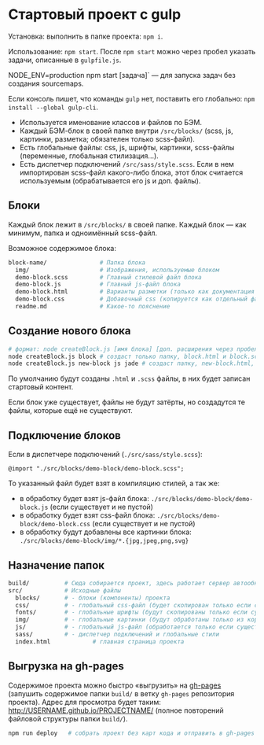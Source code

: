 # Стартовый проект с gulp

Установка: выполнить в папке проекта: `npm i`. 

Использование: `npm start`. После `npm start` можно через пробел указать задачи, описанные в `gulpfile.js`.

NODE_ENV=production npm start [задача]` — для запуска задач без создания sourcemaps.

Если консоль пишет, что команды `gulp` нет, поставить его глобально: `npm install --global gulp-cli`.

- Используется именование классов и файлов по БЭМ.
- Каждый БЭМ-блок в своей папке внутри `/src/blocks/` (scss, js, картинки, разметка; обязателен только scss-файл).
- Есть глобальные файлы: css, js, шрифты, картинки, scss-файлы (переменные, глобальная стилизация...).
- Есть диспетчер подключений `/src/sass/style.scss`. Если в нем импортирован scss-файл какого-либо блока, этот блок считается используемым (обрабатывается его js и доп. файлы).

## Блоки

Каждый блок лежит в `/src/blocks/` в своей папке. Каждый блок — как минимум, папка и одноимённый scss-файл.

Возможное содержимое блока:

```bash
block-name/               # Папка блока
  img/                    # Изображения, используемые блоком
  demo-block.scss         # Главный стилевой файл блока
  demo-block.js           # Главный js-файл блока
  demo-block.html         # Варианты разметки (только как документация блока или как вставляемый фрагмент)
  demo-block.css          # Добавочный css (копируется как отдельный файл в `build/css`)
  readme.md               # Какое-то пояснение
```

## Создание нового блока


```bash
# формат: node createBlock.js [имя блока] [доп. расширения через пробел]
node createBlock.js block # создаст только папку, block.html и block.scss
node createBlock.js new-block js jade # создаст папку, new-block.html, new-block.scss, new-block.js, new-block.jade
```

По умолчанию будут созданы `.html` и `.scss` файлы, в них будет записан стартовый контент.

Если блок уже существует, файлы не будут затёрты, но создадутся те файлы, которые ещё не существуют.

## Подключение блоков

Если в диспетчере подключений (`./src/sass/style.scss`):

```
@import "./src/blocks/demo-block/demo-block.scss";
```

То указанный файл будет взят в компиляцию стилей, а так же:
- в обработку будет взят js-файл блока: `./src/blocks/demo-block/demo-block.js` (если существует и не пустой)
- в обработку будет взят css-файл блока: `./src/blocks/demo-block/demo-block.css` (если существует и не пустой)
- в обработку будут добавлены все картинки блока: `./src/blocks/demo-block/img/*.{jpg,jpeg,png,svg}`


## Назначение папок

```bash
build/          # Сюда собирается проект, здесь работает сервер автообновлений.
src/            # Исходные файлы
  blocks/       # - блоки (компоненты) проекта
  css/          # - глобальный css-файл (будет скопирован только если существует и не пустой)
  fonts/        # - глобальные шрифты (будут скопированы только если существуют)
  img/          # - глобальные картинки (будут обработаны только из корня этой папки, подпапки игнорируются)
  js/           # - глобальный js-файл (обработается только если существует и не пустой)
  sass/         # - диспетчер подключений и глобальные стили
  index.html            # главная страница проекта
```

## Выгрузка на gh-pages
Содержимое проекта можно быстро «выгрузить» на [gh-pages](https://help.github.com/articles/user-organization-and-project-pages/#project-pages) (запушить содержимое папки `build/` в ветку `gh-pages` репозитория проекта). Адрес для просмотра будет таким: http://USERNAME.github.io/PROJECTNAME/ (полное повторений файловой структуры папки `build/`).


```bash
npm run deploy   # собрать проект без карт кода и отправить в gh-pages
```
